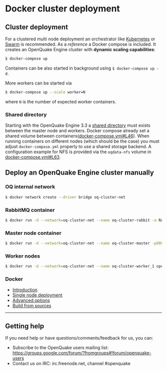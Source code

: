 # Docker cluster deployment

## Cluster deployment

For a clustered multi node deployment an orchestrator like [Kubernetes](https://kubernetes.io/) or [Swarm](https://docs.docker.com/engine/swarm/) is recommended.
As a _reference_ a Docker compose is included. It creates an OpenQuake Engine cluster with **dynamic scaling capabilities**:

```bash
$ docker-compose up
```

Containers can be also started in background using `$ docker-compose up -d`.

More workers can be started via

```bash
$ docker-compose up --scale worker=N
```
where `N` is the number of expected worker containers.

### Shared directory

Starting with the OpenQuake Engine 3.3 a [shared directory](../installing/cluster.md) must exists between the master node and workers. Docker compose already set a shared volume between containers([docker-compose.yml#L46](https://github.com/gem/oq-builders/blob/master/oq-docker/docker-compose.yml#L46)).
When running containers on different nodes (which should be the case) you must adjust `docker-compose.yml` properly to use a shared storage backend.
A configuration example for NFS is provided via the `oqdata-nfs` volume in [docker-compose.yml#L63](https://github.com/gem/oq-builders/blob/master/oq-docker/docker-compose.yml#L64).

## Deploy an OpenQuake Engine cluster manually

### OQ internal network

```bash
$ docker network create --driver bridge oq-cluster-net
```

### RabbitMQ container

```bash
$ docker run -d --network=oq-cluster-net --name oq-cluster-rabbit -e RABBITMQ_DEFAULT_VHOST=openquake -e RABBITMQ_DEFAULT_USER=openquake -e RABBITMQ_DEFAULT_PASS=openquake rabbitmq:3
```

### Master node container

```bash
$ docker run -d --network=oq-cluster-net --name oq-cluster-master -p8800:8800 openquake/engine-master
```

### Worker nodes

```bash
$ docker run -d --network=oq-cluster-net --name oq-cluster-worker_1 openquake/engine-worker
```

### Docker

- [Introduction](../installing/docker.md)
- [Single node deployment](single.md)
- [Advanced options](advanced.md)
- [Build from sources](https://github.com/gem/oq-builders/tree/master/oq-docker#build-openquake-docker-images)

***

## Getting help
If you need help or have questions/comments/feedback for us, you can:
  * Subscribe to the OpenQuake users mailing list: https://groups.google.com/forum/?fromgroups#!forum/openquake-users
  * Contact us on IRC: irc.freenode.net, channel #openquake
